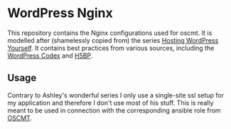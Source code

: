 # WordPress Nginx

This repository contains the Nginx configurations used for oscmt. It is modelled after (shamelessly copied from) the series [Hosting WordPress Yourself](https://deliciousbrains.com/hosting-wordpress-setup-secure-virtual-server/). It contains best practices from various sources, including the [WordPress Codex](https://codex.wordpress.org/Nginx) and [H5BP](https://github.com/h5bp/server-configs-nginx).

## Usage

Contrary to Ashley's wonderful series I only use a single-site ssl setup for my application and therefore I don't use most of his stuff. This is really meant to be used in connection with the corresponding ansible role from [OSCMT](https://github.com/dmaendlen/oscmt).
